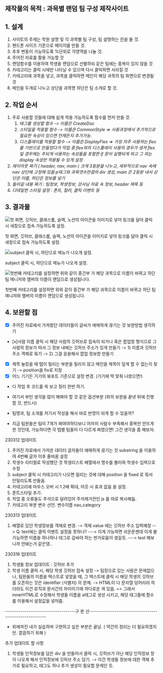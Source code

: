 ## 제작물의 목적 : 과목별 랜덤 팀 구성 제작사이트

## 1. 설계

1.  사이트의 주제는 학원 설명 및 각 과목별 팀 구성, 팀 설명하는 칸을 둘 것.
2. 핸드폰 사이즈 기준으로 페이지를 만들 것.
3. 추후 변동이 가능하도록 %단위로 각영역을 나눌 것.
4. 주어진 자료를 활용 가능할 것
5. 랜덤함수를 이용하여 학생을 랜덤으로 선별하되 같은 팀에는 중복이 있지 않을 것
6. 카테고리는 클릭 시에만 나타날 수 있으며 다시 클릭하면 사라질 것
7. 카테고리에 과목을 넣고, 과목을 클릭하면 메인이 해당 과목의 팀 화면으로 변경될 것
8. 메인을 두개로 나누고 상단을 과목명 하단은 팀 소개로 할 것.

## 2. 작업 순서

1.  주로 사용할 것들에 대해 쉽게 적용 가능하도록 함수를 먼저 만들 것.
    1. *태그를 생성할 함수 -> 이름은 CreateDoc*
    2. *스타일을 적용할 함수 -> 이름은 CommonStyle => 사용과정에서 추가적으로 필요한 속성이 있으면 언제든지 추가가능.*
    3. *디스플레이를 적용할 함수 -> 이름은 DisplayFlex => 가장 자주 사용하는 flex를 기반으로 만들었다가 작업 중 flex외의 디스플레이 사용의 경우가 생겨 flex 일 경우에는 주되게 사용하는 속성들을 포함한 if 문이 실행되게 하고 그 외는 display 속성만 적용될 수 있게 설정*
2. *레이아웃 짜기 ( header, nav, main ) 크게 3등분을 나누고, 세부적으로 nav 속에 nav 상단에 고정해 있을 p태그와 과목갯수만큼의 div 생성, main 은 2등분 내서 상단은 이름, 하단은 정보를 넣기*
3. *들어갈 내용 짜기 : 팀정보, 학생정보, 강사님 자료 속 정보, header 제목 등*
4. *디테일한 스타일 설정 : 폰트, 컬러, 클릭 이벤트 등*

## 3. 결과물

![첫 화면, 깃허브, 클래스룸, 슬랙, 노션의 아이콘을 이미지로 넣어 링크를 달아 클릭 시 새창으로 접속 가능하도록 설정.](https://s3-us-west-2.amazonaws.com/secure.notion-static.com/cca3b11f-c0e2-4a27-80eb-1999654ad26a/Untitled.png)

첫 화면, 깃허브, 클래스룸, 슬랙, 노션의 아이콘을 이미지로 넣어 링크를 달아 클릭 시 새창으로 접속 가능하도록 설정.

![subject 클릭 시, 하단으로 메뉴가 나오게 설정.](https://s3-us-west-2.amazonaws.com/secure.notion-static.com/78b00ccf-3234-4ede-bf7a-2a26ba94804f/Untitled.png)

subject 클릭 시, 하단으로 메뉴가 나오게 설정.

![첫번째 카테고리를 설정하면 위와 같이 중간부 가 해당 과목으로 이름이 바뀌고 하단 팀 매니저와 멤버의 이름이 랜덤으로 생성됩니다.](https://s3-us-west-2.amazonaws.com/secure.notion-static.com/576ea2c2-1f51-4fa3-a953-abbf99bc647d/Untitled.png)

첫번째 카테고리를 설정하면 위와 같이 중간부 가 해당 과목으로 이름이 바뀌고 하단 팀 매니저와 멤버의 이름이 랜덤으로 생성됩니다.

## 4. 보완할 점

- [x]  주어진 자료에서 가져왔던 데이터들이 글씨가 애매하게 끊기는 것 보완방법 생각하기
- [x]사람 이름 클릭 시 해당 사람의 깃허브로 접속이 되거나 혹은 팝업창 형식으로 그 사람의 정보가 떠서 그 정보 내에는 깃허브 주소가 있게 만들기
    -> 1) 이름과 깃허브 주소 객체로 묶기
    -> 2) 그걸 응용해서 팝업 정보창 만들기
- [x] 제목 눌렀을 때 탭이 밀리는 부분을 밀리지 않고 메인을 제목이 덮게 할 수 없는지 찾기 -> position을 fix로 지정
- [x]  어느 기기든 기기의 뷰포트 기준으로 설정 변경. (기기에 딱 맞춰 나왔으면!)
- 다 작업 후 코드를 쓱 보고 정리 한번 하기.

- 여기서 부턴 생각을 많이 해봐야 할 것 같은 옵션부분 (위의 보완을 끝낸 뒤에 진행할 것, 반드시)
-  팀명과, 팀 소개를 저기서 작성을 해서 바로 반영이 되게 할 수 있을까?
-  지금 팀원들은 팀이 7개가 짜여야하다보니 어차피 사람수 부족해서 중복만 안뜨게 한 것인데, 가능하다면 각 탭별 팀들이 다 다르게 짜였으면! 그건 생각을 좀 해보자.

230312 업데이트
1. 주어진 자료에서 가져온 데이터 글자들이 애매하게 끊기는 것 substring 을 이용하여 4번째 글자 이후 줄바꿈 설정
2. 학생수 리터럴로 작성했던 것 학생리스트 배열에서 명수를 불러와 학생수 입력으로 수정
3. subject 클릭 시 카테고리가 나오면 밀리는 것에 대해 position 을 fixed 로 줘서 안밀리도록 만들음.
4. 카테고리에 마우스 오버 시 1.2배 확대, 아웃 시 효과 없음 을 설정.
5. 폰트스타일 추가.
6. 작업 중 오류들도 주석으로 달려있어 주석제거전인 js 를 따로 복사해둠.
7. 카테고리 부분 변수 선언. 변수이름 nav_category

230313 업데이트
1. 배열로 있던 학생정보를 객체로 변경.
    -> 객체 value 에는 깃허브 주소 입력예정
    --> Q. text에는 클릭 이벤트 설정을 못하나?
    ---> 이게 가능하면 쉬운문젠데 이게 불가능하면 이름을 하나하나 태그로 감싸야 하는 번거로움이 생길듯.
    ---> test 해보니까 안돼는거 같은뎅..

230316 업데이트
1. 학생들 정보 업데이트 : 깃허브 추가
2. 학생 이름 클릭 시, 해당 학생 깃허브 접속 설정
 -> 팀장으로 있는 사람은 문제없으나, 팀원들의 이름을 텍스트로 넣었을 때, 그 텍스트에 클릭 시 해당 학생의 깃허브를 오픈하는 것은 identifier (식별자) 의 문제.
 -> HTML이 다 문자열 덩어리라 하더라도 이건 로직과 문서간의 차이이기에 까다로운 게 있음.
 => 그래서 innerHTML로 수정해서 학생들 이름을 a태그로 생성 시키고, 해당 태그들에 함수를 이용해서 설정값을 넣어줌.

------------------------------------구 분 선--------------------------------------------------------
- 위에까진 내가 실습하며 구현하고 싶은 부분은 끝남. ( 약간의 정리는 더 필요하겠지만. 깔끔하기 위해 )

 추가 업데이트 할 사항
 1. 학생들 인적정보를 담은 div 을 만들어서 클릭 시, 깃허브가 아닌 해당 인적정보 창이 나오게 해서 인적정보에 깃허브 주소 담기.
 -> 이건 학생들 정보에 대한 객체 추가로 필요하고, 태그도 하나 추가 생성이 필요할 문제인 듯.